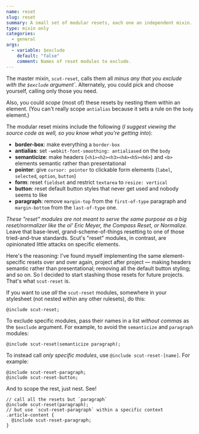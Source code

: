 ```yaml
---
name: reset
slug: reset
summary: A small set of modular resets, each one an independent mixin.
type: mixin only
categories:
  - general
args:
  - variable: $exclude
    default: "false"
    comment: Names of reset modules to exclude.
---
```


The master mixin, `scut-reset`, calls them all *minus any that you exclude with the `$exclude` argument`*. Alternately, you could pick and choose yourself, calling only those you need.

Also, you could *scope* (most of) these resets by nesting them within an element. (You can't really scope `antialias` because it sets a rule on the `body` element.)

The modular reset mixins include the following (*I suggest viewing the source code as well, so you know what you're getting into*):

- **border-box**: make everything a `border-box`
- **antialias**: set `-webkit-font-smoothing: antialiased` on the `body`
- **semanticize**: make headers (`<h1><h2><h3><h4><h5><h6>`) and `<b>` elements semantic rather than presentational
- **pointer**: give `cursor: pointer` to clickable form elements (`label`, `selected`, `option`, `button`)
- **form**: reset `fieldset` and restrict `textarea` to `resize: vertical`
- **button**: reset default button styles that never get used and nobody seems to like
- **paragraph**: remove `margin-top` from the `first-of-type` paragraph and `margin-bottom` from the `last-of-type` one.

*These "reset" modules are not meant to serve the same purpose as a big reset/normalizer like the ol' Eric Meyer, the Compass Reset, or Normalize.* Leave that base-level, grand-scheme-of-things resetting to one of those tried-and-true standards. Scut's "reset" modules, in contrast, are opinionated little attacks on specific elements.

Here's the reasoning: I've found myself implementing the same element-specific resets over and over again, project after project &mdash; making headers semantic rather than presentational; removing all the default button styling; and so on. So I decided to start stashing those resets for future projects. That's what `scut-reset` is.

If you want to use *all* the `scut-reset` modules, somewhere in your stylesheet (not nested within any other rulesets), do this:

<pre class="language-scss"><code>@include scut-reset;</code></pre>

To exclude specific modules, pass their names in a list *without commas* as the `$exclude` argument. For example, to avoid the `semanticize` and `paragraph` modules:

<pre class="language-scss"><code>@include scut-reset(semanticize paragraph);</code></pre>

To instead call *only specific modules*, use `@include scut-reset-[name]`. For example:

<pre class="language-scss"><code>@include scut-reset-paragraph;
@include scut-reset-button;</code></pre>

And to scope the rest, just nest. See!

<pre class="language-scss"><code>// call all the resets but `paragraph`
@include scut-reset(paragraph);
// but use `scut-reset-paragraph` within a specific context
.article-content {
  @include scut-reset-paragraph;
}</code></pre>